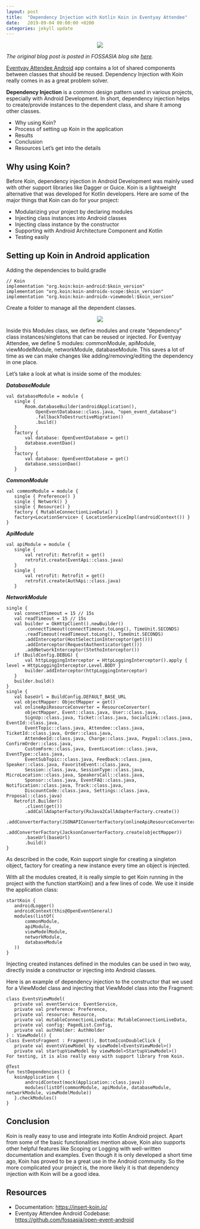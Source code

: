 ```yaml
---
layout: post
title:  "Dependency Injection with Kotlin Koin in Eventyay Attendee"
date:   2019-09-04 00:00:00 +0200
categories: jekyll update
---
```


<center><img src="./images/img_2.png"></center>


*The original blog post is posted in FOSSASIA blog site [here](https://blog.fossasia.org/dependency-injection-with-kotlin-koin-in-eventyay-attendee/).*

[Eventyay Attendee Android](https://github.com/fossasia/open-event-attendee-android) app contains a lot of shared components between classes that should be reused. Dependency Injection with Koin really comes in as a great problem solver.

**Dependency Injection** is a common design pattern used in various projects, especially with Android Development. In short, dependency injection helps to create/provide instances to the dependent class, and share it among other classes.

- Why using Koin?
- Process of setting up Koin in the application
- Results
- Conclusion
- Resources
Let’s get into the details

## Why using Koin?

Before Koin, dependency injection in Android Development was mainly used with other support libraries like Dagger or Guice. Koin is a lightweight alternative that was developed for Kotlin developers. Here are some of the major things that Koin can do for your project:

- Modularizing your project by declaring modules
- Injecting class instances into Android classes
- Injecting class instance by the constructor
- Supporting with Android Architecture Component and Kotlin
- Testing easily


## Setting up Koin in Android application

Adding the dependencies to build.gradle
```
// Koin
implementation "org.koin:koin-android:$koin_version"
implementation "org.koin:koin-androidx-scope:$koin_version"
implementation "org.koin:koin-androidx-viewmodel:$koin_version"
```
Create a folder to manage all the dependent classes.

<center><img src="./images/img_1.png"></center>

Inside this Modules class, we define modules and create “dependency” class instances/singletons that can be reused or injected. For Eventyay Attendee, we define 5 modules: commonModule, apiModule, viewModelModule, networkModule, databaseModule. This saves a lot of time as we can make changes like adding/removing/editing the dependency in one place.

Let’s take a look at what is inside some of the modules:

***DatabaseModule***

```
val databaseModule = module {
   single {
       Room.databaseBuilder(androidApplication(),
           OpenEventDatabase::class.java, "open_event_database")
           .fallbackToDestructiveMigration()
           .build()
   }
   factory {
       val database: OpenEventDatabase = get()
       database.eventDao()
   }
   factory {
       val database: OpenEventDatabase = get()
       database.sessionDao()
   }
```

***CommonModule***

```
val commonModule = module {
   single { Preference() }
   single { Network() }
   single { Resource() }
   factory { MutableConnectionLiveData() }
   factory<LocationService> { LocationServiceImpl(androidContext()) }
}

```

***ApiModule***

```
val apiModule = module {
   single {
       val retrofit: Retrofit = get()
       retrofit.create(EventApi::class.java)
   }
   single {
       val retrofit: Retrofit = get()
       retrofit.create(AuthApi::class.java)
   }
```

***NetworkModule***

```
single {
   val connectTimeout = 15 // 15s
   val readTimeout = 15 // 15s
   val builder = OkHttpClient().newBuilder()
       .connectTimeout(connectTimeout.toLong(), TimeUnit.SECONDS)
       .readTimeout(readTimeout.toLong(), TimeUnit.SECONDS)
       .addInterceptor(HostSelectionInterceptor(get()))
       .addInterceptor(RequestAuthenticator(get()))
       .addNetworkInterceptor(StethoInterceptor())
   if (BuildConfig.DEBUG) {
       val httpLoggingInterceptor = HttpLoggingInterceptor().apply { level = HttpLoggingInterceptor.Level.BODY }
       builder.addInterceptor(httpLoggingInterceptor)
   }
   builder.build()
}
single {
   val baseUrl = BuildConfig.DEFAULT_BASE_URL
   val objectMapper: ObjectMapper = get()
   val onlineApiResourceConverter = ResourceConverter(
       objectMapper, Event::class.java, User::class.java,
       SignUp::class.java, Ticket::class.java, SocialLink::class.java, EventId::class.java,
       EventTopic::class.java, Attendee::class.java, TicketId::class.java, Order::class.java,
       AttendeeId::class.java, Charge::class.java, Paypal::class.java, ConfirmOrder::class.java,
       CustomForm::class.java, EventLocation::class.java, EventType::class.java,
       EventSubTopic::class.java, Feedback::class.java, Speaker::class.java, FavoriteEvent::class.java,
       Session::class.java, SessionType::class.java, MicroLocation::class.java, SpeakersCall::class.java,
       Sponsor::class.java, EventFAQ::class.java, Notification::class.java, Track::class.java,
       DiscountCode::class.java, Settings::class.java, Proposal::class.java)
   Retrofit.Builder()
       .client(get())
       .addCallAdapterFactory(RxJava2CallAdapterFactory.create())
       .addConverterFactory(JSONAPIConverterFactory(onlineApiResourceConverter))
       .addConverterFactory(JacksonConverterFactory.create(objectMapper))
       .baseUrl(baseUrl)
       .build()
}
```

As described in the code, Koin support single for creating a singleton object, factory for creating a new instance every time an object is injected.

With all the modules created, it is really simple to get Koin running in the project with the function startKoin() and a few lines of code. We use it inside the application class:

```
startKoin {
   androidLogger()
   androidContext(this@OpenEventGeneral)
   modules(listOf(
       commonModule,
       apiModule,
       viewModelModule,
       networkModule,
       databaseModule
   ))
}
```

Injecting created instances defined in the modules can be used in two way, directly inside a constructor or injecting into Android classes.

Here is an example of dependency injection to the constructor that we used for a ViewModel class and injecting that ViewModel class into the Fragment:

```
class EventsViewModel(
   private val eventService: EventService,
   private val preference: Preference,
   private val resource: Resource,
   private val mutableConnectionLiveData: MutableConnectionLiveData,
   private val config: PagedList.Config,
   private val authHolder: AuthHolder
) : ViewModel() {
class EventsFragment : Fragment(), BottomIconDoubleClick {
   private val eventsViewModel by viewModel<EventsViewModel>()
   private val startupViewModel by viewModel<StartupViewModel>()
For testing, it is also really easy with support library from Koin.

@Test
fun testDependencies() {
   koinApplication {
       androidContext(mock(Application::class.java))
       modules(listOf(commonModule, apiModule, databaseModule, networkModule, viewModelModule))
   }.checkModules()
}

```

## Conclusion

Koin is really easy to use and integrate into Kotlin Android project. Apart from some of the basic functionalities mention above, Koin also supports other helpful features like Scoping or Logging with well-written documentation and examples. Even though it is only developed a short time ago, Koin has proved to be a great use in the Android community. So the more complicated your project is, the more likely it is that dependency injection with Koin will be a good idea.

## Resources

- Documentation: https://insert-koin.io/
- Eventyay Attendee Android Codebase: https://github.com/fossasia/open-event-android